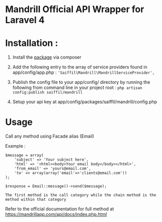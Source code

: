 Mandrill Official API Wrapper for Laravel 4
===========================================


Installation :
==============

1. Install the [package](https://github.com/SaiffilFariz/Mandrill) via composer

2. Add the following entry to the array of service providers found in app/config/app.php :
`'Saiffil\Mandrill\MandrillServiceProvider',`

3. Publish the config file to your app/config/ directory by running the following from command line in your project root :
`php artisan config:publish saiffil/mandrill`

4. Setup your api key at app/config/packages/saiffil/mandrill/config.php


Usage
=====

Call any method using Facade alias (Email)

Example :

    $message = array(
        'subject' => 'Your subject here',
        'html' => '<html><body>Your email body</body></html>',
        'from_email' => 'yours@email.com',
        'to' => array(array('email'=>'clients@email.com'))
	);

	$response = Email::message()->send($message);

	The first method is the call category while the chain method is the method within that category

Refer to the official documentation for full method at
https://mandrillapp.com/api/docs/index.php.html